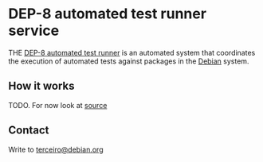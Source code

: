 # DEP-8 automated test runner service

THE [DEP-8 automated test runner](.) is an automated system that coordinates
the execution of automated tests against packages in the
[Debian](http://www.debian.org/) system.

## How it works

TODO. For now look at
[source](http://anonscm.debian.org/gitweb/?p=users/terceiro/debci.git;a=summary)

## Contact

Write to terceiro@debian.org
